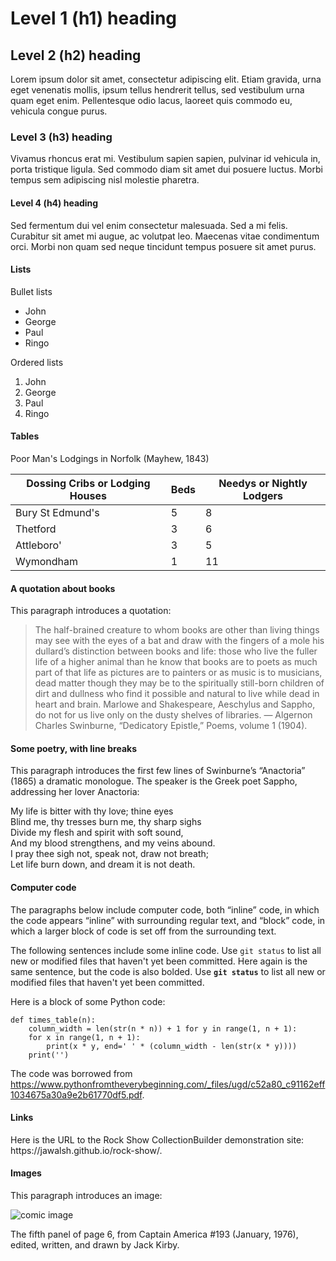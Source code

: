 # Level 1 (h1) heading

## Level 2 (h2) heading

Lorem ipsum dolor sit amet, consectetur adipiscing elit. Etiam gravida, urna eget venenatis mollis, ipsum tellus hendrerit tellus, sed vestibulum urna quam eget enim. Pellentesque odio lacus, laoreet quis commodo eu, vehicula congue purus.

### Level 3 (h3) heading

Vivamus rhoncus erat mi. Vestibulum sapien sapien, pulvinar id vehicula in, porta tristique ligula. Sed commodo diam sit amet dui posuere luctus. Morbi tempus sem adipiscing nisl molestie pharetra.

#### Level 4 (h4) heading

Sed fermentum dui vel enim consectetur malesuada. Sed a mi felis. Curabitur sit amet mi augue, ac volutpat leo. Maecenas vitae condimentum orci. Morbi non quam sed neque tincidunt tempus posuere sit amet purus.

#### Lists

Bullet lists

* John
* George
* Paul
* Ringo

Ordered lists

1. John
2. George
3. Paul
4. Ringo

#### Tables

Poor Man's Lodgings in Norfolk (Mayhew, 1843)

| Dossing Cribs or Lodging Houses |	Beds |	Needys or Nightly Lodgers |
| ------------------------------- | ---- | -------------------------- |
| Bury St Edmund's | 5 | 8 | 128 |
| Thetford	| 3 | 6 | 36 |
| Attleboro' | 3 | 5 | 20 |
| Wymondham | 1 | 11 | 22 |

#### A quotation about books

This paragraph introduces a quotation:

> The half-brained creature to whom books are other than living things may see with the eyes of a bat and draw with the fingers of a mole his dullard’s distinction between books and life: those who live the fuller life of a higher animal than he know that books are to poets as much part of that life as pictures are to painters or as music is to musicians, dead matter though they may be to the spiritually still-born children of dirt and dullness who find it possible and natural to live while dead in heart and brain. Marlowe and Shakespeare, Aeschylus and Sappho, do not for us live only on the dusty shelves of libraries. 
— Algernon Charles Swinburne, “Dedicatory Epistle,” Poems, volume 1 (1904).

#### Some poetry, with line breaks

This paragraph introduces the first few lines of Swinburne’s “Anactoria” (1865) a dramatic monologue. The speaker is the Greek poet Sappho, addressing her lover Anactoria:

<p>My life is bitter with thy love; thine eyes<br>
Blind me, thy tresses burn me, thy sharp sighs<br>
Divide my flesh and spirit with soft sound,<br>
And my blood strengthens, and my veins abound.<br>
I pray thee sigh not, speak not, draw not breath;<br>
Let life burn down, and dream it is not death.<br>

#### Computer code

The paragraphs below include computer code, both “inline” code, in which the code appears “inline” with surrounding regular text, and “block” code, in which a larger block of code is set off from the surrounding text.

The following sentences include some inline code. Use `git status` to list all new or modified files that haven't yet been committed. Here again is the same sentence, but the code is also bolded. Use **`git status`** to list all new or modified files that haven't yet been committed.

Here is a block of some Python code:

```
def times_table(n):
    column_width = len(str(n * n)) + 1 for y in range(1, n + 1):
    for x in range(1, n + 1):
        print(x * y, end=' ' * (column_width - len(str(x * y))))
    print('')
```


The code was borrowed from https://www.pythonfromtheverybeginning.com/_files/ugd/c52a80_c91162eff1034675a30a9e2b61770df5.pdf.

#### Links

<p>Here is the URL to the Rock Show CollectionBuilder demonstration site:<br> https://jawalsh.github.io/rock-show/.

#### Images

This paragraph introduces an image:

![comic image](https://www.digitalhumanities.org/dhq/vol/6/1/000117/resources/images/walsh_2012_figure06.jpg)

The fifth panel of page 6, from Captain America #193 (January, 1976), edited, written, and drawn by Jack Kirby.